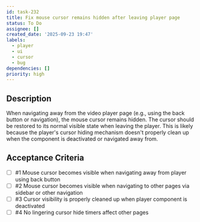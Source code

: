 ```yaml
---
id: task-232
title: Fix mouse cursor remains hidden after leaving player page
status: To Do
assignee: []
created_date: '2025-09-23 19:47'
labels:
  - player
  - ui
  - cursor
  - bug
dependencies: []
priority: high
---
```


## Description

<!-- SECTION:DESCRIPTION:BEGIN -->
When navigating away from the video player page (e.g., using the back button or navigation), the mouse cursor remains hidden. The cursor should be restored to its normal visible state when leaving the player. This is likely because the player's cursor hiding mechanism doesn't properly clean up when the component is deactivated or navigated away from.
<!-- SECTION:DESCRIPTION:END -->

## Acceptance Criteria
<!-- AC:BEGIN -->
- [ ] #1 Mouse cursor becomes visible when navigating away from player using back button
- [ ] #2 Mouse cursor becomes visible when navigating to other pages via sidebar or other navigation
- [ ] #3 Cursor visibility is properly cleaned up when player component is deactivated
- [ ] #4 No lingering cursor hide timers affect other pages
<!-- AC:END -->
